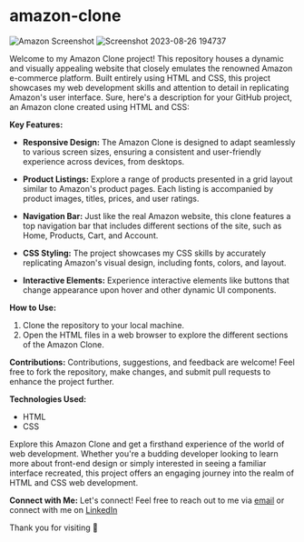# amazon-clone
![Amazon Screenshot](https://github.com/imasdaque/amazon-clone/assets/110887123/e727abf7-6d28-45d5-97b7-e9dc818ad4ba)
![Screenshot 2023-08-26 194737](https://github.com/imasdaque/amazon-clone/assets/110887123/f06605d2-589e-4e41-85fb-34fd499b28da)



Welcome to my Amazon Clone project! This repository houses a dynamic and visually appealing website that closely emulates the renowned Amazon e-commerce platform. Built entirely using HTML and CSS, this project showcases my web development skills and attention to detail in replicating Amazon's user interface.
Sure, here's a description for your GitHub project, an Amazon clone created using HTML and CSS:

**Key Features:**
- **Responsive Design:** The Amazon Clone is designed to adapt seamlessly to various screen sizes, ensuring a consistent and user-friendly experience across devices, from desktops.

- **Product Listings:** Explore a range of products presented in a grid layout similar to Amazon's product pages. Each listing is accompanied by product images, titles, prices, and user ratings.

- **Navigation Bar:** Just like the real Amazon website, this clone features a top navigation bar that includes different sections of the site, such as Home, Products, Cart, and Account.
- **CSS Styling:** The project showcases my CSS skills by accurately replicating Amazon's visual design, including fonts, colors, and layout.

- **Interactive Elements:** Experience interactive elements like buttons that change appearance upon hover and other dynamic UI components.

**How to Use:**
1. Clone the repository to your local machine.
2. Open the HTML files in a web browser to explore the different sections of the Amazon Clone.


**Contributions:**
Contributions, suggestions, and feedback are welcome! Feel free to fork the repository, make changes, and submit pull requests to enhance the project further.

**Technologies Used:**
- HTML
- CSS

Explore this Amazon Clone and get a firsthand experience of the world of web development. Whether you're a budding developer looking to learn more about front-end design or simply interested in seeing a familiar interface recreated, this project offers an engaging journey into the realm of HTML and CSS web development.

**Connect with Me:**
Let's connect! Feel free to reach out to me via <a href="mailto:asdaquealam@gmail.com">email</a> or connect with me on <a href = "https://www.linkedin.com/in/asdaque-alam-31933220a/">LinkedIn</a>

Thank you for visiting 🚀


